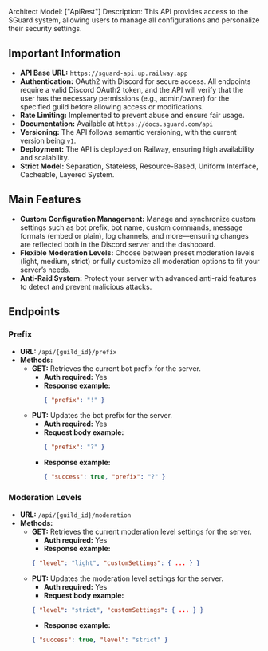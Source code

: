 Architect Model: ["ApiRest"]
Description: This API provides access to the SGuard system, allowing users to manage all configurations and personalize their security settings.

## Important Information
- **API Base URL:** `https://sguard-api.up.railway.app`
- **Authentication:** OAuth2 with Discord for secure access. All endpoints require a valid Discord OAuth2 token, and the API will verify that the user has the necessary permissions (e.g., admin/owner) for the specified guild before allowing access or modifications.
- **Rate Limiting:** Implemented to prevent abuse and ensure fair usage.
- **Documentation:** Available at `https://docs.sguard.com/api`
- **Versioning:** The API follows semantic versioning, with the current version being `v1`.
- **Deployment:** The API is deployed on Railway, ensuring high availability and scalability.
- **Strict Model:** Separation, Stateless, Resource-Based, Uniform Interface, Cacheable, Layered System.

## Main Features
- **Custom Configuration Management:** Manage and synchronize custom settings such as bot prefix, bot name, custom commands, message formats (embed or plain), log channels, and more—ensuring changes are reflected both in the Discord server and the dashboard.
- **Flexible Moderation Levels:** Choose between preset moderation levels (light, medium, strict) or fully customize all moderation options to fit your server’s needs.
- **Anti-Raid System:** Protect your server with advanced anti-raid features to detect and prevent malicious attacks.


## Endpoints
### Prefix
- **URL:** `/api/{guild_id}/prefix`
- **Methods:**
  - **GET:** Retrieves the current bot prefix for the server.
    - **Auth required:** Yes
    - **Response example:**
      ```json
      { "prefix": "!" }
      ```
  - **PUT:** Updates the bot prefix for the server.
    - **Auth required:** Yes
    - **Request body example:**
      ```json
      { "prefix": "?" }
      ```
    - **Response example:**
      ```json
      { "success": true, "prefix": "?" }
      ```

### Moderation Levels
- **URL:** `/api/{guild_id}/moderation`
- **Methods:**
    - **GET:** Retrieves the current moderation level settings for the server.
        - **Auth required:** Yes
        - **Response example:**
        ```json
        { "level": "light", "customSettings": { ... } }
        ```
    - **PUT:** Updates the moderation level settings for the server.
        - **Auth required:** Yes
        - **Request body example:**
        ```json
        { "level": "strict", "customSettings": { ... } }
        ```
        - **Response example:**
        ```json
        { "success": true, "level": "strict" }
        ```
